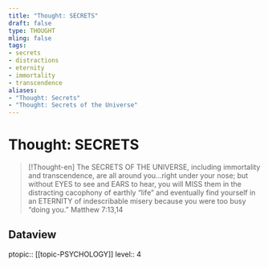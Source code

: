 ```yaml
---
title: "Thought: SECRETS"
draft: false
type: THOUGHT
mling: false
tags:
- secrets
- distractions
- eternity
- immortality
- transcendence
aliases:
- "Thought: Secrets"
- "Thought: Secrets of the Universe"
---
```

# Thought: SECRETS
> [!Thought-en]
> The SECRETS OF THE UNIVERSE, including immortality and transcendence, are all around you…right under your nose; but without EYES to see and EARS to hear, you will MISS them in the distracting cacophony of earthly “life” and eventually find yourself in an ETERNITY of indescribable misery because you were too busy “doing you.”
> Matthew 7:13,14

## Dataview
ptopic:: [[topic-PSYCHOLOGY]]
level:: 4
